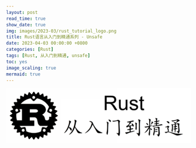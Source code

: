 ```yaml
---
layout: post
read_time: true
show_date: true
img: images/2023-03/rust_tutorial_logo.png
title: Rust语言从入门到精通系列 - Unsafe
date: 2023-04-03 00:00:00 +0800
categories: [Rust]
tags: [Rust, 从入门到精通, unsafe]
toc: yes
image_scaling: true
mermaid: true
---
```


![](/images/2023-03/rust_tutorial_logo.png)
